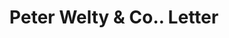---
doi: 10.7916/D84J1S88
date_other: '1880'
date_other_textual: 1880-1889
form: correspondence
genre:
- Letters (correspondence)
name:
- Peter Welty & Co.
object_in_context_url: https://biggert.cul.columbia.edu/items/view/ave_biggert_01629
subject_hierarchical_geographic:
- Wheeling, West Virginia, United States
subject_name:
- Peter Welty & Co.
title: Peter Welty & Co.. Letter
sort_title: Peter Welty & Co.. Letter
call_number: ave_biggert_01629
coordinates:
- 40.07027777777778,-80.69861111111112
pid: ave_biggert_01629
identifiers: ave_biggert_01629
thumbnail: https://derivativo-1.library.columbia.edu/iiif/2/ldpd:343875/full/!256,256/0/native.jpg
permalink: "/items/ave_biggert_01629/"
layout: iiif-image-page
---